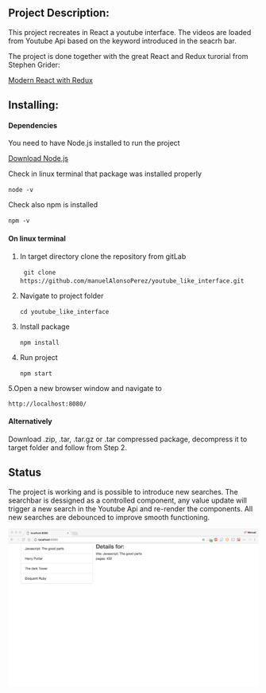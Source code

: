 ## Project Description:

This project recreates in React a youtube interface. The videos are loaded from Youtube Api based on the keyword introduced in the seacrh bar.

The project is done together with the great React and Redux turorial from Stephen Grider:

   [Modern React with Redux](https://www.udemy.com/react-redux/ "Modern React with Redux")


## Installing:

####  Dependencies

You need to have Node.js installed to run the project

[Download Node.js](https://nodejs.org/en/download/ "Download Node.js")

Check in linux terminal that package was installed properly

`node -v`

Check also npm is installed

`npm -v`

#### On linux terminal

1. In target directory clone the repository from gitLab

	` git clone https://github.com/manuelAlonsoPerez/youtube_like_interface.git`

2. Navigate to project folder

	`cd youtube_like_interface`

3. Install package

	`npm install`

4. Run project

	`npm start`

5.Open a new browser window and navigate to

    http://localhost:8080/


#### Alternatively

Download  .zip, .tar, .tar.gz or .tar compressed package, decompress it to target folder and follow from Step 2.


## Status

The  project is working and is possible to introduce new searches. The searchbar is dessigned as a controlled component, any value update will trigger a new search in the Youtube Api and re-render the components.
All new searches are debounced to improve smooth functioning.


![](./bookshop_basic_redux.png)
